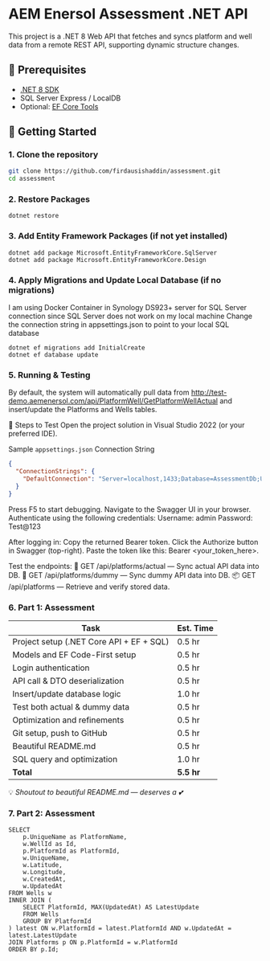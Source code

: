 ﻿# AEM Enersol Assessment .NET API

This project is a .NET 8 Web API that fetches and syncs platform and well data from a remote REST API, supporting dynamic structure changes.

## 🔧 Prerequisites

- [.NET 8 SDK](https://dotnet.microsoft.com/download)
- SQL Server Express / LocalDB
- Optional: [EF Core Tools](https://learn.microsoft.com/en-us/ef/core/cli/dotnet)

## 🚀 Getting Started

### 1. Clone the repository

```bash
git clone https://github.com/firdausishaddin/assessment.git
cd assessment
```

### 2. Restore Packages
```
dotnet restore
```

### 3. Add Entity Framework Packages (if not yet installed)
```
dotnet add package Microsoft.EntityFrameworkCore.SqlServer
dotnet add package Microsoft.EntityFrameworkCore.Design
```

### 4. Apply Migrations and Update Local Database (if no migrations)
I am using Docker Container in Synology DS923+ server for SQL Server connection since SQL Server does not work on my local machine
Change the connection string in appsettings.json to point to your local SQL database
```
dotnet ef migrations add InitialCreate
dotnet ef database update
```

### 5. Running & Testing
By default, the system will automatically pull data from http://test-demo.aemenersol.com/api/PlatformWell/GetPlatformWellActual and insert/update the Platforms and Wells tables.

🧪 Steps to Test
Open the project solution in Visual Studio 2022 (or your preferred IDE).

Sample `appsettings.json` Connection String
```json
{
  "ConnectionStrings": {
    "DefaultConnection": "Server=localhost,1433;Database=AssessmentDb;User Id=sa;Password=yourStrong(!)Password;"
  }
}
```

Press F5 to start debugging.
Navigate to the Swagger UI in your browser.
Authenticate using the following credentials:
Username: admin
Password: Test@123

After logging in:
Copy the returned Bearer token.
Click the Authorize button in Swagger (top-right).
Paste the token like this: Bearer <your_token_here>.

Test the endpoints:
🔄 GET /api/platforms/actual — Sync actual API data into DB.
🧪 GET /api/platforms/dummy — Sync dummy API data into DB.
📦 GET /api/platforms — Retrieve and verify stored data.

### 6. Part 1: Assessment
| Task                                      | Est. Time |
|-------------------------------------------|-----------|
| Project setup (.NET Core API + EF + SQL)  | 0.5 hr    |
| Models and EF Code-First setup            | 0.5 hr    |
| Login authentication                      | 0.5 hr    |
| API call & DTO deserialization            | 0.5 hr    |
| Insert/update database logic              | 1.0 hr    |
| Test both actual & dummy data             | 0.5 hr    |
| Optimization and refinements              | 0.5 hr    |
| Git setup, push to GitHub                 | 0.5 hr    |
| Beautiful README.md                       | 0.5 hr    |
| SQL query and optimization                | 1.0 hr    |
| **Total**                                 | **5.5 hr**|
💡 _Shoutout to beautiful README.md — deserves a 💕_

### 7. Part 2: Assessment
```
SELECT
	p.UniqueName as PlatformName,
	w.WellId as Id,
	p.PlatformId as PlatformId,   
    w.UniqueName,
    w.Latitude,
    w.Longitude,
    w.CreatedAt,
    w.UpdatedAt
FROM Wells w
INNER JOIN (
    SELECT PlatformId, MAX(UpdatedAt) AS LatestUpdate
    FROM Wells
    GROUP BY PlatformId
) latest ON w.PlatformId = latest.PlatformId AND w.UpdatedAt = latest.LatestUpdate
JOIN Platforms p ON p.PlatformId = w.PlatformId
ORDER BY p.Id;
```